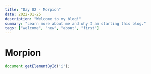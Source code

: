 ```yaml
---
title: "Day 02 - Morpion"
date: 2022-01-25
description: "Welcome to my blog!"
summary: "Learn more about me and why I am starting this blog."
tags: ["welcome", "new", "about", "first"]
---
```


# Morpion


```js
document.getElementById('i');
```
